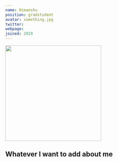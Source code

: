 ```yaml
---
name: Himanshu
position: gradstudent
avatar: something.jpg
twitter: 
webpage:
joined: 2019
---
```


<img width="300" src="{{site.baseurl}}/images/people/{{page.avatar}}" data-action="zoom">

## Whatever I want to add about me